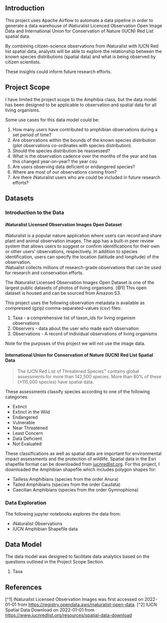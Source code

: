 ## Introduction  
This project uses Apache Airflow to automate a data pipeline in order to generate a data warehouse of iNaturalist Licenced 
Observation Open Image Data and International Union for Conservation of Nature (IUCN) Red List spatial data.

By combining citizen-science observations from iNaturalist with IUCN Red list spatial data, analysts will be able to 
explore the relationship between the known species distributions (spatial data) and what is being observed by citizen scientists. 

These insights could inform future research efforts. 

## Project Scope
I have limited the project scope to the Amphibia class, but the data model has been designed to be applicable to 
observation and spatial data for all living organisms. 

Some use cases for this data model could be: 
1. How many users have contributed to amphibian observations during a set period of time?
2. Are observations within the bounds of the known species distribution (plot observations co-ordinates with species distribution).
3. Should the species distribution be reassessed?
4. What is the observation cadence over the months of the year and has this changed year-on-year?  the year cou
5. Are users observing data deficient or endangered species?
6. Where are most of our observations coming from?
7. Are there iNaturalist users who are could be included in future research efforts?  

## Datasets 
### Introduction to the Data
#### iNaturalist Licensed Observation Images Open Dataset 
iNaturalist is a popular nature application where users can record and share plant and animal observation images. 
The app has a built-in peer review system that allows users to suggest or confirm identifications for their own or other users' observations, respectively. 
In addition to species identification, users can specify the location (latitude and longitude) of the observation.  
iNatualist collects millions of research-grade observations that can be used for research and conservation efforts. 

The iNaturalist Licensed Observation Images Open Dataset is one of the largest public datasets of photos of living organisms. [@1] 
This open dataset is housed and can be sourced from Amazon S3. 

This project uses the following observation metadata is available as compressed (gzip) comma-separated-values (csv) files: 
1. Taxa - a comprehensive list of taxon_ids for living organism observations
2. Observers - data about the user who made each observation
3. Observations - A record of individual observations of living organisms

Note for the purposes of this project we will not use the image data. 

#### International Union for Conservation of Nature (IUCN) Red List Spatial Data 
> The IUCN Red List of Threatened Species™ contains global assessments for more than 142,500 species. More than 80% of these (>115,000 species) have spatial data.

These assessments classify species according to one of the following categories: 
- Extinct
- Extinct in the Wild
- Endangered
- Vulnerable
- Near Threatened
- Least Concern
- Data Deficient
- Not Evaluated

These classifications as well as spatial data are important for environmental impact assessments and the protection of wildlife. 
Spatial data in the Esri shapefile format can be downloaded from [iucnredlist.org](https://www.iucnredlist.org/resources/spatial-data-download).
For this project, I downloaded the Amphibian shapefile which includes polygon shapes for: 

- Tailless Amphibians (species from the order Anura)
- Tailed Amphibians (species from the order Caudata)
- Caecilian Amphibians (species from the order Gymnophiona)

### Data Exploration
The following jupyter notebooks explores the data from:
- iNaturalist Observations
- IUCN Amphibian Shapefile data 

## Data Model 
The data model was designed to facilitate data analytics based on the questions outlined in the Project Scope Section.  

1. Taxa 




## References
[^1] iNaturalist Licensed Observation Images was first accessed on 2022-01-01 from https://registry.opendata.aws/inaturalist-open-data.
[^2] IUCN Spatial Data Download on 2022-01-01 from https://www.iucnredlist.org/resources/spatial-data-download